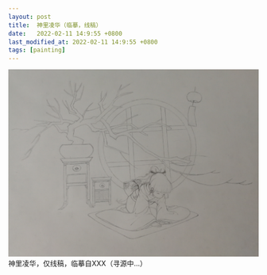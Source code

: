 ```yaml
---
layout: post
title:  神里凌华（临摹，线稿）
date:   2022-02-11 14:9:55 +0800
last_modified_at: 2022-02-11 14:9:55 +0800
tags: [painting]
---
```


![神里凌华](/assets/paintings/2022-02-11-kamisato-ayaka.jpg "神里凌华")
神里凌华，仅线稿，临摹自XXX（寻源中...）